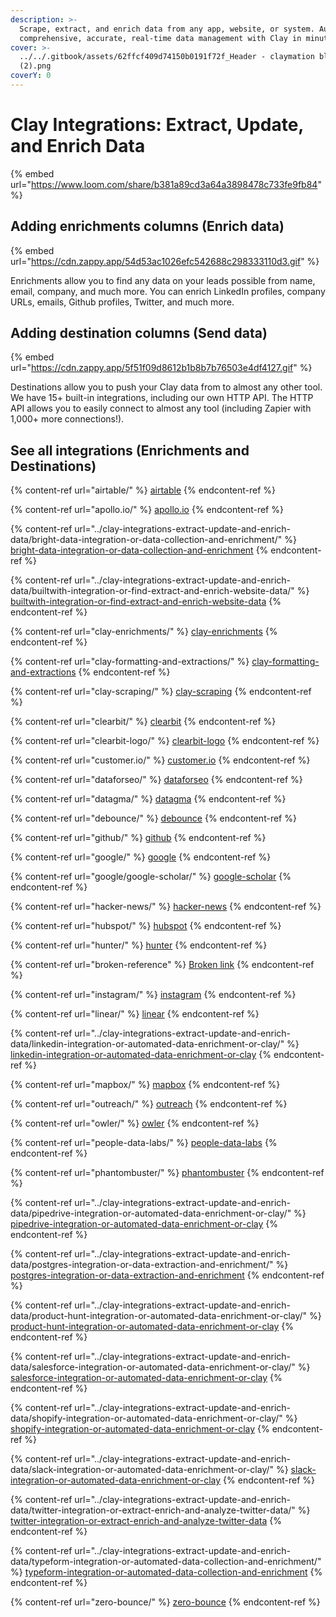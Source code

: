 ```yaml
---
description: >-
  Scrape, extract, and enrich data from any app, website, or system. Automate
  comprehensive, accurate, real-time data management with Clay in minutes.
cover: >-
  ../../.gitbook/assets/62ffcf409d74150b0191f72f_Header - claymation black
  (2).png
coverY: 0
---
```


# Clay Integrations: Extract, Update, and Enrich Data

{% embed url="https://www.loom.com/share/b381a89cd3a64a3898478c733fe9fb84" %}

## Adding enrichments columns (Enrich data)

{% embed url="https://cdn.zappy.app/54d53ac1026efc542688c298333110d3.gif" %}

Enrichments allow you to find any data on your leads possible from name, email, company, and much more. You can enrich LinkedIn profiles, company URLs, emails, Github profiles, Twitter, and much more.

## Adding destination columns (Send data)

{% embed url="https://cdn.zappy.app/5f51f09d8612b1b8b7b76503e4df4127.gif" %}

Destinations allow you to push your Clay data from to almost any other tool. We have 15+ built-in integrations, including our own HTTP API. The HTTP API allows you to easily connect to almost any tool (including Zapier with 1,000+ more connections!).

## See all integrations (Enrichments and Destinations)

{% content-ref url="airtable/" %}
[airtable](airtable/)
{% endcontent-ref %}

{% content-ref url="apollo.io/" %}
[apollo.io](apollo.io/)
{% endcontent-ref %}

{% content-ref url="../clay-integrations-extract-update-and-enrich-data/bright-data-integration-or-data-collection-and-enrichment/" %}
[bright-data-integration-or-data-collection-and-enrichment](../clay-integrations-extract-update-and-enrich-data/bright-data-integration-or-data-collection-and-enrichment/)
{% endcontent-ref %}

{% content-ref url="../clay-integrations-extract-update-and-enrich-data/builtwith-integration-or-find-extract-and-enrich-website-data/" %}
[builtwith-integration-or-find-extract-and-enrich-website-data](../clay-integrations-extract-update-and-enrich-data/builtwith-integration-or-find-extract-and-enrich-website-data/)
{% endcontent-ref %}

{% content-ref url="clay-enrichments/" %}
[clay-enrichments](clay-enrichments/)
{% endcontent-ref %}

{% content-ref url="clay-formatting-and-extractions/" %}
[clay-formatting-and-extractions](clay-formatting-and-extractions/)
{% endcontent-ref %}

{% content-ref url="clay-scraping/" %}
[clay-scraping](clay-scraping/)
{% endcontent-ref %}

{% content-ref url="clearbit/" %}
[clearbit](clearbit/)
{% endcontent-ref %}

{% content-ref url="clearbit-logo/" %}
[clearbit-logo](clearbit-logo/)
{% endcontent-ref %}

{% content-ref url="customer.io/" %}
[customer.io](customer.io/)
{% endcontent-ref %}

{% content-ref url="dataforseo/" %}
[dataforseo](dataforseo/)
{% endcontent-ref %}

{% content-ref url="datagma/" %}
[datagma](datagma/)
{% endcontent-ref %}

{% content-ref url="debounce/" %}
[debounce](debounce/)
{% endcontent-ref %}

{% content-ref url="github/" %}
[github](github/)
{% endcontent-ref %}

{% content-ref url="google/" %}
[google](google/)
{% endcontent-ref %}

{% content-ref url="google/google-scholar/" %}
[google-scholar](google/google-scholar/)
{% endcontent-ref %}

{% content-ref url="hacker-news/" %}
[hacker-news](hacker-news/)
{% endcontent-ref %}

{% content-ref url="hubspot/" %}
[hubspot](hubspot/)
{% endcontent-ref %}

{% content-ref url="hunter/" %}
[hunter](hunter/)
{% endcontent-ref %}

{% content-ref url="broken-reference" %}
[Broken link](broken-reference)
{% endcontent-ref %}

{% content-ref url="instagram/" %}
[instagram](instagram/)
{% endcontent-ref %}

{% content-ref url="linear/" %}
[linear](linear/)
{% endcontent-ref %}

{% content-ref url="../clay-integrations-extract-update-and-enrich-data/linkedin-integration-or-automated-data-enrichment-or-clay/" %}
[linkedin-integration-or-automated-data-enrichment-or-clay](../clay-integrations-extract-update-and-enrich-data/linkedin-integration-or-automated-data-enrichment-or-clay/)
{% endcontent-ref %}

{% content-ref url="mapbox/" %}
[mapbox](mapbox/)
{% endcontent-ref %}

{% content-ref url="outreach/" %}
[outreach](outreach/)
{% endcontent-ref %}

{% content-ref url="owler/" %}
[owler](owler/)
{% endcontent-ref %}

{% content-ref url="people-data-labs/" %}
[people-data-labs](people-data-labs/)
{% endcontent-ref %}

{% content-ref url="phantombuster/" %}
[phantombuster](phantombuster/)
{% endcontent-ref %}

{% content-ref url="../clay-integrations-extract-update-and-enrich-data/pipedrive-integration-or-automated-data-enrichment-or-clay/" %}
[pipedrive-integration-or-automated-data-enrichment-or-clay](../clay-integrations-extract-update-and-enrich-data/pipedrive-integration-or-automated-data-enrichment-or-clay/)
{% endcontent-ref %}

{% content-ref url="../clay-integrations-extract-update-and-enrich-data/postgres-integration-or-data-extraction-and-enrichment/" %}
[postgres-integration-or-data-extraction-and-enrichment](../clay-integrations-extract-update-and-enrich-data/postgres-integration-or-data-extraction-and-enrichment/)
{% endcontent-ref %}

{% content-ref url="../clay-integrations-extract-update-and-enrich-data/product-hunt-integration-or-automated-data-enrichment-or-clay/" %}
[product-hunt-integration-or-automated-data-enrichment-or-clay](../clay-integrations-extract-update-and-enrich-data/product-hunt-integration-or-automated-data-enrichment-or-clay/)
{% endcontent-ref %}

{% content-ref url="../clay-integrations-extract-update-and-enrich-data/salesforce-integration-or-automated-data-enrichment-or-clay/" %}
[salesforce-integration-or-automated-data-enrichment-or-clay](../clay-integrations-extract-update-and-enrich-data/salesforce-integration-or-automated-data-enrichment-or-clay/)
{% endcontent-ref %}

{% content-ref url="../clay-integrations-extract-update-and-enrich-data/shopify-integration-or-automated-data-enrichment-or-clay/" %}
[shopify-integration-or-automated-data-enrichment-or-clay](../clay-integrations-extract-update-and-enrich-data/shopify-integration-or-automated-data-enrichment-or-clay/)
{% endcontent-ref %}

{% content-ref url="../clay-integrations-extract-update-and-enrich-data/slack-integration-or-automated-data-enrichment-or-clay/" %}
[slack-integration-or-automated-data-enrichment-or-clay](../clay-integrations-extract-update-and-enrich-data/slack-integration-or-automated-data-enrichment-or-clay/)
{% endcontent-ref %}

{% content-ref url="../clay-integrations-extract-update-and-enrich-data/twitter-integration-or-extract-enrich-and-analyze-twitter-data/" %}
[twitter-integration-or-extract-enrich-and-analyze-twitter-data](../clay-integrations-extract-update-and-enrich-data/twitter-integration-or-extract-enrich-and-analyze-twitter-data/)
{% endcontent-ref %}

{% content-ref url="../clay-integrations-extract-update-and-enrich-data/typeform-integration-or-automated-data-collection-and-enrichment/" %}
[typeform-integration-or-automated-data-collection-and-enrichment](../clay-integrations-extract-update-and-enrich-data/typeform-integration-or-automated-data-collection-and-enrichment/)
{% endcontent-ref %}

{% content-ref url="zero-bounce/" %}
[zero-bounce](zero-bounce/)
{% endcontent-ref %}

